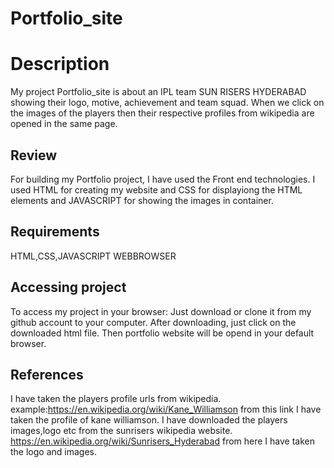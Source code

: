 # Portfolio_site

# Description

My project Portfolio_site is about an IPL team SUN RISERS HYDERABAD showing  their logo, motive, achievement and team squad.
When we click on the images of the  players then their respective profiles from wikipedia are opened in the same page.

## Review

For building my Portfolio project, I have used the Front end technologies.
I used HTML for creating my website and CSS for displayiong the HTML elements and JAVASCRIPT for showing the images in container.

## Requirements

HTML,CSS,JAVASCRIPT
WEBBROWSER

## Accessing project

To access my project in your browser:
  Just download or clone it from my github account to your computer.
  After  downloading, just click on the  downloaded html file.
  Then portfolio website will be opend in your default browser.
  
  ## References
  
  I have taken the players profile urls from wikipedia.
  example:https://en.wikipedia.org/wiki/Kane_Williamson from this link I have taken the profile of kane williamson.
  I have downloaded the players images,logo etc from the sunrisers wikipedia website.
  https://en.wikipedia.org/wiki/Sunrisers_Hyderabad from here  I have taken the logo and images.

